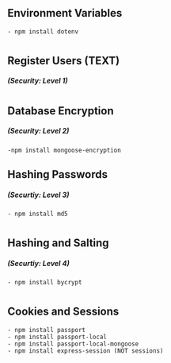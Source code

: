 #
## Environment Variables
    - npm install dotenv

#
## Register Users (TEXT)
##### _(Security: Level 1)_

#
## Database Encryption 
##### _(Security: Level 2)_
    -npm install mongoose-encryption

## Hashing Passwords
##### _(Securtiy: Level 3)_
    - npm install md5

#
## Hashing and Salting 
##### _(Securtiy: Level 4)_
    - npm install bycrypt

#
## Cookies and Sessions
    - npm install passport
    - npm install passport-local
    - npm install passport-local-mongoose
    - npm install express-session (NOT sessions)
